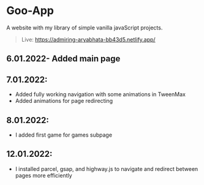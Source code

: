 # Goo-App
A website with my library of simple vanilla javaScript projects. <br />
> Live: https://admiring-aryabhata-bb43d5.netlify.app/
## 6.01.2022- Added main page
## 7.01.2022:
- Added fully working navigation with some animations in TweenMax
- Added animations for page redirecting
## 8.01.2022:
- I added first game for games subpage
## 12.01.2022:
- I installed parcel, gsap, and highway.js to navigate and redirect between pages more efficiently